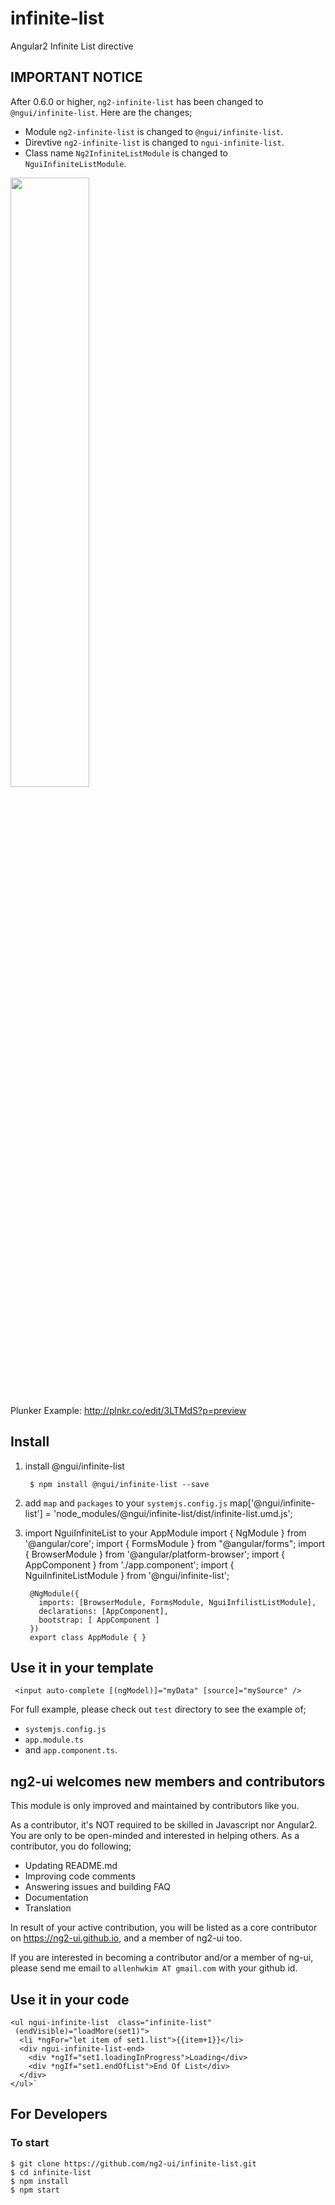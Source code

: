 # infinite-list
Angular2 Infinite List directive

## IMPORTANT NOTICE

After 0.6.0 or higher, `ng2-infinite-list` has been changed to `@ngui/infinite-list`. Here are the changes;

* Module `ng2-infinite-list` is changed to `@ngui/infinite-list`.
* Direvtive `ng2-infinite-list` is changed to `ngui-infinite-list`.
* Class name `Ng2InfiniteListModule` is changed to `NguiInfiniteListModule`.

<a href="https://rawgit.com/ng2-ui/infinite-list/master/app/index.html">
  <img src="http://i.imgur.com/5SDqQ6t.png"width="50% border="1" />
</a> 

Plunker Example: http://plnkr.co/edit/3LTMdS?p=preview

## Install

1. install @ngui/infinite-list

        $ npm install @ngui/infinite-list --save

2. add `map` and `packages` to your `systemjs.config.js`
        map['@ngui/infinite-list'] = 'node_modules/@ngui/infinite-list/dist/infinite-list.umd.js';

3. import NguiInfiniteList to your AppModule
        import { NgModule } from '@angular/core';
        import { FormsModule } from "@angular/forms";
        import { BrowserModule  } from '@angular/platform-browser';
        import { AppComponent } from './app.component';
        import { NguiInfiniteListModule } from '@ngui/infinite-list';
        
        @NgModule({
          imports: [BrowserModule, FormsModule, NguiInfilistListModule],
          declarations: [AppComponent],
          bootstrap: [ AppComponent ]
        })
        export class AppModule { }

## Use it in your template
 
     <input auto-complete [(ngModel)]="myData" [source]="mySource" />
         
For full example, please check out `test` directory to see the example of;

  - `systemjs.config.js`
  - `app.module.ts`
  -  and `app.component.ts`.

## **ng2-ui** welcomes new members and contributors

This module is only improved and maintained by contributors like you.

As a contributor, it's NOT required to be skilled in Javascript nor Angular2. 
You are only to be open-minded and interested in helping others.
As a contributor, you do following;

  * Updating README.md
  * Improving code comments
  * Answering issues and building FAQ
  * Documentation
  * Translation

In result of your active contribution, you will be listed as a core contributor
on https://ng2-ui.github.io, and a member of ng2-ui too.

If you are interested in becoming a contributor and/or a member of ng-ui,
please send me email to `allenhwkim AT gmail.com` with your github id. 


## Use it in your code

    <ul ngui-infinite-list  class="infinite-list"
     (endVisible)="loadMore(set1)">
      <li *ngFor="let item of set1.list">{{item+1}}</li>
      <div ngui-infinite-list-end>
        <div *ngIf="set1.loadingInProgress">Loading</div>
        <div *ngIf="set1.endOfList">End Of List</div>
      </div>
    </ul>`

## For Developers

### To start

    $ git clone https://github.com/ng2-ui/infinite-list.git
    $ cd infinite-list
    $ npm install
    $ npm start


